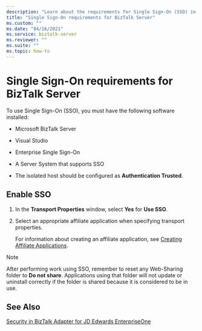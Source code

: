 ```yaml
---
description: "Learn about the requirements for Single Sign-On (SSO) in Microsoft BizTalk Server."
title: "Single Sign-On requirements for BizTalk Server"
ms.custom: ""
ms.date: "04/16/2021"
ms.service: biztalk-server
ms.reviewer: ""
ms.suite: ""
ms.topic: how-to
---
```

# Single Sign-On requirements for BizTalk Server

To use Single Sign-On (SSO), you must have the following software installed:  
  
- Microsoft BizTalk Server
  
- Visual Studio  
  
- Enterprise Single Sign-On  
  
- A Server System that supports SSO  
  
- The isolated host should be configured as **Authentication Trusted**.  
  
## Enable SSO  
  
1. In the **Transport Properties** window, select **Yes** for **Use SSO**.  
  
2. Select an appropriate affiliate application when specifying transport properties.  
  
   For information about creating an affiliate application, see [Creating Affiliate Applications](../core/creating-affiliate-applications4.md).  
  
> [!NOTE]
> After performing work using SSO, remember to reset any Web-Sharing folder to **Do not share**. Applications using that folder will not update or uninstall correctly if the folder is shared because it is considered to be in use.  
  
## See Also
  
[Security in BizTalk Adapter for JD Edwards EnterpriseOne](../core/security-in-biztalk-adapter-for-jd-edwards-enterpriseone.md)
